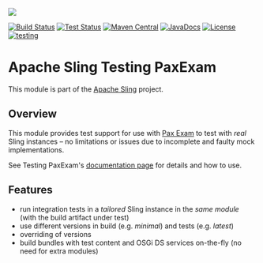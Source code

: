 [<img src="https://sling.apache.org/res/logos/sling.png"/>](https://sling.apache.org)

 [![Build Status](https://builds.apache.org/buildStatus/icon?job=Sling/sling-org-apache-sling-testing-paxexam/master)](https://builds.apache.org/job/Sling/job/sling-org-apache-sling-testing-paxexam/job/master) [![Test Status](https://img.shields.io/jenkins/t/https/builds.apache.org/job/Sling/job/sling-org-apache-sling-testing-paxexam/job/master.svg)](https://builds.apache.org/job/Sling/job/sling-org-apache-sling-testing-paxexam/job/master/test_results_analyzer/) [![Maven Central](https://maven-badges.herokuapp.com/maven-central/org.apache.sling/org.apache.sling.testing.paxexam/badge.svg)](https://search.maven.org/#search%7Cga%7C1%7Cg%3A%22org.apache.sling%22%20a%3A%22org.apache.sling.testing.paxexam%22) [![JavaDocs](https://www.javadoc.io/badge/org.apache.sling/org.apache.sling.testing.paxexam.svg)](https://www.javadoc.io/doc/org.apache.sling/org.apache.sling.testing.paxexam) [![License](https://img.shields.io/badge/License-Apache%202.0-blue.svg)](https://www.apache.org/licenses/LICENSE-2.0) [![testing](https://sling.apache.org/badges/group-testing.svg)](https://github.com/apache/sling-aggregator/blob/master/docs/groups/testing.md)

# Apache Sling Testing PaxExam

This module is part of the [Apache Sling](https://sling.apache.org) project.


## Overview

This module provides test support for use with [Pax Exam](https://github.com/ops4j/org.ops4j.pax.exam2) to test with *real* Sling instances – no limitations or issues due to incomplete and faulty mock implementations.

See Testing PaxExam's [documentation page](https://sling.apache.org/documentation/development/testing-paxexam.html) for details and how to use.


## Features

* run integration tests in a *tailored* Sling instance in the *same module* (with the build artifact under test)
* use different versions in build (e.g. *minimal*) and tests (e.g. *latest*)
* overriding of versions
* build bundles with test content and OSGi DS services on-the-fly (no need for extra modules)
